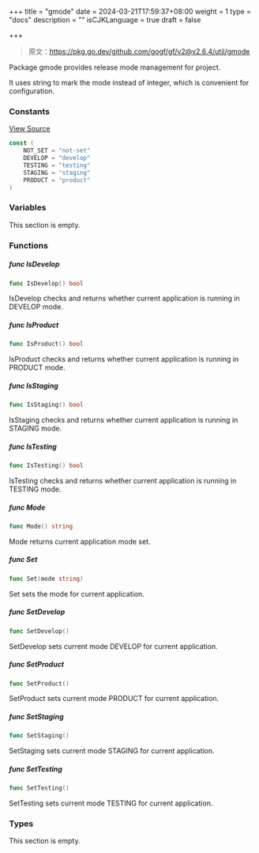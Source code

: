 +++
title = "gmode"
date = 2024-03-21T17:59:37+08:00
weight = 1
type = "docs"
description = ""
isCJKLanguage = true
draft = false

+++

> 原文：https://pkg.go.dev/github.com/gogf/gf/v2@v2.6.4/util/gmode

Package gmode provides release mode management for project.

It uses string to mark the mode instead of integer, which is convenient for configuration.

### Constants 

[View Source](https://github.com/gogf/gf/blob/v2.6.4/util/gmode/gmode.go#L18)

``` go
const (
	NOT_SET = "not-set"
	DEVELOP = "develop"
	TESTING = "testing"
	STAGING = "staging"
	PRODUCT = "product"
)
```

### Variables 

This section is empty.

### Functions 

##### func IsDevelop 

``` go
func IsDevelop() bool
```

IsDevelop checks and returns whether current application is running in DEVELOP mode.

##### func IsProduct 

``` go
func IsProduct() bool
```

IsProduct checks and returns whether current application is running in PRODUCT mode.

##### func IsStaging 

``` go
func IsStaging() bool
```

IsStaging checks and returns whether current application is running in STAGING mode.

##### func IsTesting 

``` go
func IsTesting() bool
```

IsTesting checks and returns whether current application is running in TESTING mode.

##### func Mode 

``` go
func Mode() string
```

Mode returns current application mode set.

##### func Set 

``` go
func Set(mode string)
```

Set sets the mode for current application.

##### func SetDevelop 

``` go
func SetDevelop()
```

SetDevelop sets current mode DEVELOP for current application.

##### func SetProduct 

``` go
func SetProduct()
```

SetProduct sets current mode PRODUCT for current application.

##### func SetStaging 

``` go
func SetStaging()
```

SetStaging sets current mode STAGING for current application.

##### func SetTesting 

``` go
func SetTesting()
```

SetTesting sets current mode TESTING for current application.

### Types 

This section is empty.